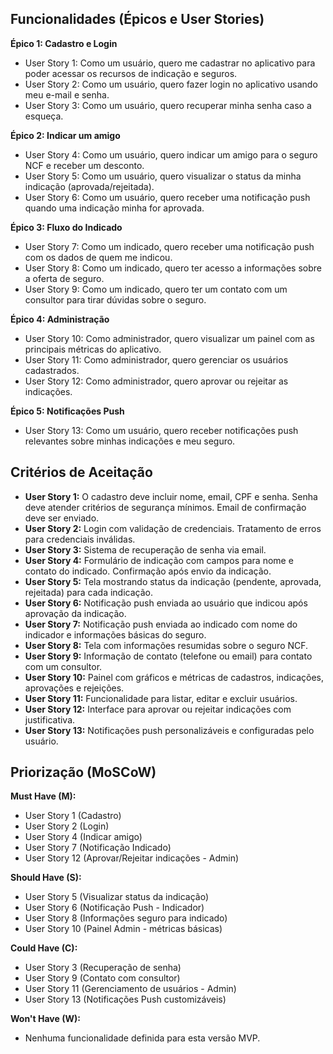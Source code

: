 ## Funcionalidades (Épicos e User Stories)

**Épico 1: Cadastro e Login**

*   User Story 1: Como um usuário, quero me cadastrar no aplicativo para poder acessar os recursos de indicação e seguros.
*   User Story 2: Como um usuário, quero fazer login no aplicativo usando meu e-mail e senha.
*   User Story 3: Como um usuário, quero recuperar minha senha caso a esqueça.

**Épico 2: Indicar um amigo**

*   User Story 4: Como um usuário, quero indicar um amigo para o seguro NCF e receber um desconto.
*   User Story 5: Como um usuário, quero visualizar o status da minha indicação (aprovada/rejeitada).
*   User Story 6: Como um usuário, quero receber uma notificação push quando uma indicação minha for aprovada.

**Épico 3: Fluxo do Indicado**

*   User Story 7: Como um indicado, quero receber uma notificação push com os dados de quem me indicou.
*   User Story 8: Como um indicado, quero ter acesso a informações sobre a oferta de seguro.
*   User Story 9: Como um indicado, quero ter um contato com um consultor para tirar dúvidas sobre o seguro.


**Épico 4: Administração**

*   User Story 10: Como administrador, quero visualizar um painel com as principais métricas do aplicativo.
*   User Story 11: Como administrador, quero gerenciar os usuários cadastrados.
*   User Story 12: Como administrador, quero aprovar ou rejeitar as indicações.


**Épico 5: Notificações Push**

*   User Story 13: Como um usuário, quero receber notificações push relevantes sobre minhas indicações e meu seguro.

## Critérios de Aceitação

*   **User Story 1:** O cadastro deve incluir nome, email, CPF e senha.  Senha deve atender critérios de segurança mínimos.  Email de confirmação deve ser enviado.
*   **User Story 2:** Login com validação de credenciais.  Tratamento de erros para credenciais inválidas.
*   **User Story 3:**  Sistema de recuperação de senha via email.
*   **User Story 4:**  Formulário de indicação com campos para nome e contato do indicado.  Confirmação após envio da indicação.
*   **User Story 5:**  Tela mostrando status da indicação (pendente, aprovada, rejeitada) para cada indicação.
*   **User Story 6:**  Notificação push enviada ao usuário que indicou após aprovação da indicação.
*   **User Story 7:**  Notificação push enviada ao indicado com nome do indicador e informações básicas do seguro.
*   **User Story 8:**  Tela com informações resumidas sobre o seguro NCF.
*   **User Story 9:**  Informação de contato (telefone ou email) para contato com um consultor.
*   **User Story 10:**  Painel com gráficos e métricas de cadastros, indicações, aprovações e rejeições.
*   **User Story 11:**  Funcionalidade para listar, editar e excluir usuários.
*   **User Story 12:**  Interface para aprovar ou rejeitar indicações com justificativa.
*   **User Story 13:**  Notificações push personalizáveis e configuradas pelo usuário.


## Priorização (MoSCoW)

**Must Have (M):**

*   User Story 1 (Cadastro)
*   User Story 2 (Login)
*   User Story 4 (Indicar amigo)
*   User Story 7 (Notificação Indicado)
*   User Story 12 (Aprovar/Rejeitar indicações - Admin)

**Should Have (S):**

*   User Story 5 (Visualizar status da indicação)
*   User Story 6 (Notificação Push - Indicador)
*   User Story 8 (Informações seguro para indicado)
*   User Story 10 (Painel Admin - métricas básicas)

**Could Have (C):**

*   User Story 3 (Recuperação de senha)
*   User Story 9 (Contato com consultor)
*   User Story 11 (Gerenciamento de usuários - Admin)
*   User Story 13 (Notificações Push customizáveis)

**Won't Have (W):**

*   Nenhuma funcionalidade definida para esta versão MVP.
